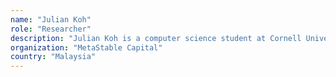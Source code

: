 ```yaml
---
name: "Julian Koh"
role: "Researcher"
description: "Julian Koh is a computer science student at Cornell University. He was previously a software engineer at the crypto project Numerai and a cryptocurrency researcher at Metastable Capital."
organization: "MetaStable Capital"
country: "Malaysia"
---
```

